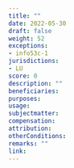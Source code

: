 ```yaml
---
title: ""
date: 2022-05-30
draft: false
weight: 52
exceptions:
- info53c-1
jurisdictions:
- LU
score: 0
description: "" 
beneficiaries:
purposes: 
usage:
subjectmatter:
compensation:
attribution: 
otherConditions: 
remarks: ""
link: 
---
```

